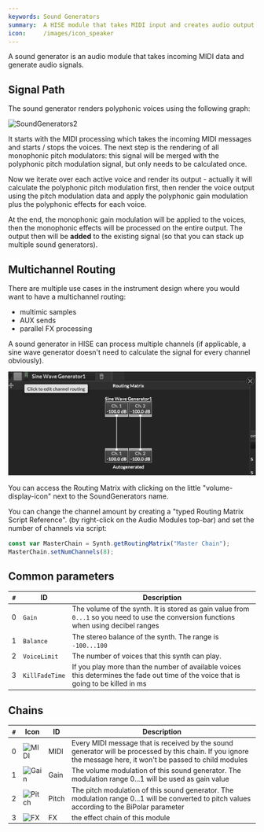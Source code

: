 ```yaml
---
keywords: Sound Generators
summary:  A HISE module that takes MIDI input and creates audio output.
icon:     /images/icon_speaker
---
```


A sound generator is an audio module that takes incoming MIDI data and generate audio signals.

## Signal Path

The sound generator renders polyphonic voices using the following graph:

![SoundGenerators2](/images/custom/soundgenerators2.svg:1200px) 

It starts with the MIDI processing which takes the incoming MIDI messages and starts / stops the voices. 
The next step is the rendering of all monophonic pitch modulators: this signal will be merged with the polyphonic pitch modulation signal, but only needs to be calculated once.  

Now we iterate over each active voice and render its output - actually it will calculate the polyphonic pitch modulation first, then render the voice output using the pitch modulation data and apply the polyphonic gain modulation plus the polyphonic effects for each voice.

At the end, the monophonic gain modulation will be applied to the voices, then the monophonic effects will be processed on the entire output. The output then will be **added** to the existing signal (so that you can stack up multiple sound generators).

## Multichannel Routing


There are multiple use cases in the instrument design where you would want to have a multichannel routing:

- multimic samples
- AUX sends
- parallel FX processing

A sound generator in HISE can process multiple channels (if applicable, a sine wave generator doesn't need to calculate the signal for every channel obviously).

![RoutingMatrix](/images/custom/routing_matrix.png) 

You can access the Routing Matrix with clicking on the little "volume-display-icon" next to the SoundGenerators name.

You can change the channel amount by creating a "typed Routing Matrix Script Reference". (by right-click on the Audio Modules top-bar) and set the number of channels via script:

```javascript
const var MasterChain = Synth.getRoutingMatrix("Master Chain");
MasterChain.setNumChannels(8);
```

## Common parameters

| `#` | ID | Description |
| - | --- | ----------- |
| 0 | `Gain` | The volume of the synth. It is stored as gain value from `0...1` so you need to use the conversion functions when using decibel ranges |
| 1 | `Balance` | The stereo balance of the synth. The range is `-100...100` |
| 2 | `VoiceLimit` | The number of voices that this synth can play. |
| 3 | `KillFadeTime` | If you play more than the number of available voices this determines the fade out time of the voice that is going to be killed in ms |

## Chains 
| `#` | Icon | ID | Description |
| - | - | --- | ----------- |
| 0 | ![MIDI](/images/icon_midi:32px) | MIDI | Every MIDI message that is received by the sound generator will be processed by this chain. If you ignore the message here, it won't be passed to child modules |
| 1 | ![Gain](/images/icon_gain:32px) | Gain | The volume modulation of this sound generator. The modulation range 0...1 will be used as gain value |
| 2 | ![Pitch](/images/icon_pitch:32px) | Pitch | The pitch modulation of this sound generator. The modulation range 0...1 will be converted to pitch values according to the BiPolar parameter |
| 3 | ![FX](/images/icon_fx:32px) | FX | the effect chain of this module |


